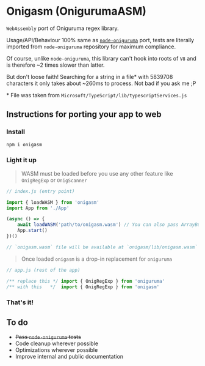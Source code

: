 # Onigasm (**Onig**uruma**ASM**)

`WebAssembly` port of Oniguruma regex library.

Usage/API/Behaviour 100% same as [`node-oniguruma`](https://github.com/atom/node-oniguruma) port, tests are literally imported from `node-oniguruma` repository for maximum compliance.

Of course, unlike `node-oniguruma`, this library can't hook into roots of `V8` and is therefore ~2 times slower than latter.

But don't loose faith! Searching for a string in a file* with  5839708 characters  it only takes about ~260ms to process. Not bad if you ask me ;P

\* File was taken from `Microsoft/TypeScript/lib/typescriptServices.js`
## Instructions for porting your app to web

### Install

```bash
npm i onigasm
```

### Light it up

> WASM must be loaded before you use any other feature like `OnigRegExp` or `OnigScanner`

```javascript
// index.js (entry point)

import { loadWASM } from 'onigasm'
import App from './App'

(async () => {
    await loadWASM('path/to/onigasm.wasm') // You can also pass ArrayBuffer of onigasm.wasm file
    App.start()
})()

// `onigasm.wasm` file will be available at `onigasm/lib/onigasm.wasm` in `node_modules` of your project directory
```

> Once loaded `onigasm` is a drop-in replacement for `oniguruma`

```javascript
// app.js (rest of the app)

/** replace this */ import { OnigRegExp } from 'oniguruma'
/** with this   */  import { OnigRegExp } from 'onigasm'
```

### That's it!


## To do

- ~~Pass `node-oniguruma` tests~~
- Code cleanup wherever possible
- Optimizations wherever possible
- Improve internal and public documentation
